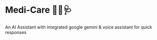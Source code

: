 # Medi-Care 👩‍⚕️🩺

An AI Assistant with integrated google gemini & voice assistant for quick responses

 
 
